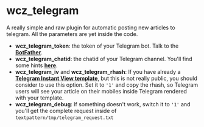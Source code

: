 # wcz_telegram
A really simple and raw plugin for automatic posting new articles to telegram. All the parameters are yet inside the code.

* **wcz_telegram_token**: the token of your Telegram bot. Talk to the [**BotFather**](https://core.telegram.org/bots#6-botfather).
* **wcz_telegram_chatid**: the chatid of your Telegram channel. You'll find some hints [**here**](https://stackoverflow.com/questions/45414021/get-telegram-channel-group-id).
* **wcz_telegram_iv** and **wcz_telegram_rhash**: If you have already a [**Telegram Instant View template**](https://instantview.telegram.org/#publishing-templates), but this is not really public, you should consider to use this option. Set it to `'1'` and copy the rhash, so Telegram users will see your article on their mobiles inside Telegram rendered with your template.
* **wcz_telegram_debug**: If something doesn't work, switch it to `'1'` and you'll get the complete request inside of `textpattern/tmp/telegram_request.txt`
